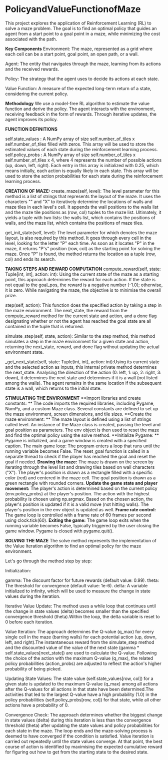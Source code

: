 # PolicyandValueFunctionofMaze
This project explores the application of Reinforcement Learning (RL) to solve a maze problem. The goal is to find an optimal policy that guides an agent from a start point to a goal point in a maze, while minimizing the cost associated with the path.

**Key Components**
Environment: The maze, represented as a grid where each cell can be a start point, goal point, an open path, or a wall.

Agent: The entity that navigates through the maze, learning from its actions and the received rewards.

Policy: The strategy that the agent uses to decide its actions at each state.

Value Function: A measure of the expected long-term return of a state, considering the current policy.

**Methodology** 
We use a model-free RL algorithm to estimate the value function and derive the policy. The agent interacts with the environment, receiving feedback in the form of rewards. Through iterative updates, the agent improves its policy.


**FUNCTION DEFINITIONS**

self.state_values : A NumPy array of size self.number_of_tiles x self.number_of_tiles filled with zeros. This array will be used to store the estimated values of each state during the reinforcement learning process.
self.policy_probs : A NumPy array of size self.number_of_tiles x self.number_of_tiles x 4, where 4 represents the number of possible actions (up, down, left, right). Each entry in this array is initialized with 0.25, which means initially, each action is equally likely in each state. This array will be used to store the action probabilities for each state during the reinforcement learning process.

**CREATION OF MAZE:**
create_maze(self, level): The level parameter for this method is a list of strings that represents the layout of the maze. It uses the characters "" and "X" to iteratively determine the locations of walls and maze tiles in each level's cell. It appends the wall positions to the walls list and the maze tile positions as (row, col) tuples to the maze list. Ultimately, it yields a tuple with two lists: the walls list, which contains the positions of walls, and the maze list, which contains the positions of maze tiles.

get_init_state(self, level): The level parameter for which denotes the maze layout, is also required by this method. It goes through every cell in the level, looking for the letter "P" each time. As soon as it locates "P" in the maze, it returns "P's" position (row, col) as the starting point for solving the maze. Once "P" is found, the method returns the location as a tuple (row, col) and ends its search.

**TAKING STEPS AND REWARD COMPUTATION**
compute_reward(self, state: Tuple[int, int], action: int): Using the current state of the maze as a starting point, this approach determines the reward for each action. If the state is not equal to the goal_pos, the reward is a negative number (-1.0); otherwise, it is zero. While navigating the maze, the objective is to minimise the overall prize.

step(self, action): This function does the specified action by taking a step in the maze environment. The next_state, the reward from the compute_reward method for the current state and action, and a done flag designating whether or not the agent has reached the goal state are all contained in the tuple that is returned.

simulate_step(self, state, action): Similar to the step method, this method simulates a step in the maze environment for a given state and action, returning the next_state, reward, and done flag without updating the actual environment state.

_get_next_state(self, state: Tuple[int, int], action: int):Using its current state and the selected action as inputs, this internal private method determines the next_state. Analysing the direction of the action (0: left, 1: up, 2: right, 3: down), it determines the next state and determines if it is a wall (not listed among the walls). The agent remains in the same location if the subsequent state is a wall, which returns to the initial state.

**STIMULATING THE ENVIRONMENT**
**Import libraries and create constants:
**  The code imports the required libraries, including Pygame, NumPy, and a custom Maze class.
Several constants are defined to set up the maze environment, screen dimensions, and tile sizes.
**Create the maze environment:
**  The maze layout is defined using a list of strings called level.
An instance of the Maze class is created, passing the level and goal position as parameters.
The env object is then used to reset the maze and find the optimal policy using the solve method.
**Initialize Pygame:
**  Pygame is initialized, and a game window is created with a specified caption.
The main game loop:
  The program enters a loop that runs until the running variable becomes False.
  The reset_goal function is called in a separate thread to check if the player has reached the goal and reset the goal if needed.
**Drawing the maze:**
  The maze is drawn on the screen by iterating through the level list and drawing tiles based on wall characters ("X").
  The player's position is drawn as a rectangle filled with a specific color (red) and centered in the maze cell.
  The goal position is drawn as a green rectangle with rounded corners.
**Update the game state and player movement:**
  The player's action is determined based on the current policy (env.policy_probs) at the player's position. The action with the highest probability is chosen using np.argmax.
  Based on the chosen action, the player's position is updated if it is a valid move (not hitting walls).
  The player's position in the env object is updated as well.
**Frame rate control:**
  The game loop is controlled with a frame rate of 60 frames per second using clock.tick(60).
**Exiting the game:**
  The game loop exits when the running variable becomes False, typically triggered by the user closing the game window.
  Pygame is closed with pygame.quit().

**SOLVING THE MAZE**
The solve method represents the implementation of the Value Iteration algorithm to find an optimal policy for the maze environment.

Let's go through the method step by step:

Initialization:

  gamma: The discount factor for future rewards (default value: 0.99).
  theta: The threshold for convergence (default value: 1e-6).
  delta: A variable initialized to infinity, which will be used to measure the change in state values during the iteration.

Iterative Value Update:
  The method uses a while loop that continues until the change in state values (delta) becomes smaller than the specified convergence threshold (theta).Within the loop, the delta variable is reset to 0 before each iteration.

Value Iteration:
The approach determines the Q-value (q_max) for every single cell in the maze (barring walls) for each potential action (up, down, left, and right).The instantaneous reward from the simulate_step method and the discounted value of the value of the next state (gamma * self.state_values[next_state]) are used to calculate the Q-value. Following the choice of the action with the maximum Q-value (q_max), the related policy probabilities (action_probs) are adjusted to reflect the action's higher probability of being picked.

Updating State Values:
 The state value (self.state_values[row, col]) for a given state is updated to the maximum Q-value (q_max) among all actions after the Q-values for all actions in that state have been determined.The activities that led to the largest Q-value have a high probability (1.0) in the policy probabilities (self.policy_probs[row, col]) for that state, while all other actions have a probability of 0.

Convergence Check:
 The approach determines whether the biggest change in state values (delta) during this iteration is less than the convergence threshold (theta) after updating the state values and policy probabilities for each state in the maze.
The loop ends and the maze-solving process is deemed to have converged if the condition is satisfied.
Value iteration is carried out repeatedly until the state values converge. At that point, the best course of action is identified by maximising the expected cumulative reward for figuring out how to get from the starting state to the desired state.

